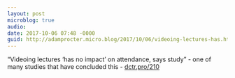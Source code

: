 ```yaml
---
layout: post
microblog: true
audio: 
date: 2017-10-06 07:48 -0000
guid: http://adamprocter.micro.blog/2017/10/06/videoing-lectures-has.html
---
```

“Videoing lectures ‘has no impact’ on attendance, says study” - one of many studies that have concluded this - [dctr.pro/210](http://dctr.pro/210)

